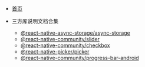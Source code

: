 <!-- _sidebar.md -->
- [首页](README.md)

- 三方库说明文档合集

    - [@react-native-async-storage/async-storage](zh-cn/async-storage.md)
    - [@react-native-community/slider](zh-cn/react-native-slider.md)
    - [@react-native-community/checkbox](zh-cn/react-native-checkbox.md)
    - [@react-native-picker/picker](zh-cn/picker.md)
    - [@react-native-community/progress-bar-android](zh-cn/progress-bar-android.md)

